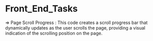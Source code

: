 # Front_End_Tasks

=> Page Scroll Progress : This code creates a scroll progress bar that dynamically updates as the user scrolls the page, providing a visual indication of the scrolling position on the page.
